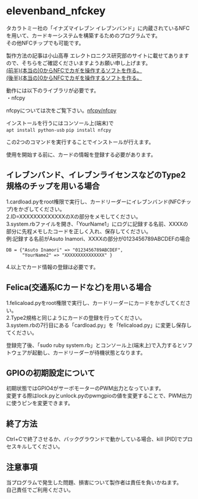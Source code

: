 # elevenband_nfckey
タカラトミー社の「イナズマイレブン イレブンバンド」に内蔵されているNFCを用いて、カードキーシステムを構築するためのプログラムです。  
その他NFCチップでも可能です。  
  
製作方法の記事は小山高専 エレクトロニクス研究部のサイトに載せてありますので、そちらをご確認くださいますようお願い申し上げます。  
[(前半)(本当の)0からNFCでカギを操作するソフトを作る。](https://eleken.jp/archives/1758)  
[(後半)(本当の)0からNFCでカギを操作するソフトを作る。](https://eleken.jp/archives/1886)  
  
動作には以下のライブラリが必要です。  
・nfcpy  
  
nfcpyについては次をご覧下さい。[nfcpy/nfcpy](https://github.com/nfcpy/nfcpy)  
    
インストールを行うにはコンソール上(端末)で  
`apt install python-usb`
`pip install nfcpy`
  
この2つのコマンドを実行することでインストールが行えます。  
  
使用を開始する前に、カードの情報を登録する必要があります。  
## イレブンバンド、イレブンライセンスなどのType2規格のチップを用いる場合
1.cardload.pyをroot権限で実行し、カードリーダーにイレブンバンド(NFCチップ)をかざしてください。  
2.ID=XXXXXXXXXXXXXのXの部分をメモしてください。  
3.system.rbファイルを開き、「YourName1」にログに記録する名前、XXXXの部分に先程メモしたコードを正しく入れ、保存してください。  
例:記録する名前がAsuto Inamori、XXXXの部分が0123456789ABCDEFの場合  

    DB = {"Asuto Inamori" => "0123456789ABCDEF",
    	  "YourName2" => "XXXXXXXXXXXXXXX" }

4.以上でカード情報の登録は必要です。  
  
## Felica(交通系ICカードなど)を用いる場合
1.felicaload.pyをroot権限で実行し、カードリーダーにカードをかざしてください。  
2.Type2規格と同じようにカードの登録を行ってください。  
3.system.rbの7行目にある「cardload.py」を「felicaload.py」に変更し保存してください。  
  
登録完了後、「sudo ruby system.rb」とコンソール上(端末上)で入力するとソフトウェアが起動し、カードリーダーが待機状態となります。  

## GPIOの初期設定について
初期状態ではGPIO4がサーボモーターのPWM出力となっています。  
変更する際はlock.pyとunlock.pyのpwmgpioの値を変更することで、PWM出力に使うピンを変更できます。  
  
## 終了方法
Ctrl+Cで終了させるか、バックグラウンドで動かしている場合、kill [PID]でプロセスキルしてください。  

## 注意事項
当プログラムで発生した問題、損害について製作者は責任を負いかねます。  
自己責任でご利用ください。
